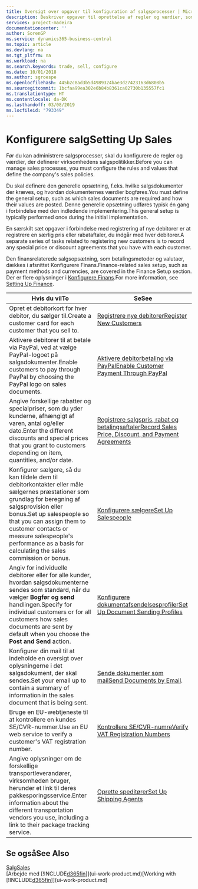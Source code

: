 ```yaml
---
title: Oversigt over opgaver til konfiguration af salgsprocesser | Microsoft Docs
description: Beskriver opgaver til oprettelse af regler og værdier, som du kan bruge til at definere virksomhedens salgspolitikker og -processer.
services: project-madeira
documentationcenter: ''
author: SorenGP
ms.service: dynamics365-business-central
ms.topic: article
ms.devlang: na
ms.tgt_pltfrm: na
ms.workload: na
ms.search.keywords: trade, sell, configure
ms.date: 10/01/2018
ms.author: sgroespe
ms.openlocfilehash: 445b2c8ad3b5d4989324bae3d27423163d6808b5
ms.sourcegitcommit: 1bcfaa99ea302e6b84b8361ca02730b135557fc1
ms.translationtype: HT
ms.contentlocale: da-DK
ms.lasthandoff: 03/08/2019
ms.locfileid: "793349"
---
```

# <a name="setting-up-sales"></a><span data-ttu-id="ff35b-103">Konfigurere salg</span><span class="sxs-lookup"><span data-stu-id="ff35b-103">Setting Up Sales</span></span>
<span data-ttu-id="ff35b-104">Før du kan administrere salgsprocesser, skal du konfigurere de regler og værdier, der definerer virksomhedens salgspolitikker.</span><span class="sxs-lookup"><span data-stu-id="ff35b-104">Before you can manage sales processes, you must configure the rules and values that define the company's sales policies.</span></span>

<span data-ttu-id="ff35b-105">Du skal definere den generelle opsætning, f.eks. hvilke salgsdokumenter der kræves, og hvordan dokumenternes værdier bogføres.</span><span class="sxs-lookup"><span data-stu-id="ff35b-105">You must define the general setup, such as which sales documents are required and how their values are posted.</span></span> <span data-ttu-id="ff35b-106">Denne generelle opsætning udføres typisk én gang i forbindelse med den indledende implementering.</span><span class="sxs-lookup"><span data-stu-id="ff35b-106">This general setup is typically performed once during the initial implementation.</span></span>

<span data-ttu-id="ff35b-107">En særskilt sæt opgaver i forbindelse med registrering af nye debitorer er at registrere en særlig pris eller rabataftaler, du indgår med hver debitorer.</span><span class="sxs-lookup"><span data-stu-id="ff35b-107">A separate series of tasks related to registering new customers is to record any special price or discount agreements that you have with each customer.</span></span>

<span data-ttu-id="ff35b-108">Den finansrelaterede salgsopsætning, som betalingsmetoder og valutaer, dækkes i afsnittet Konfigurere Finans.</span><span class="sxs-lookup"><span data-stu-id="ff35b-108">Finance-related sales setup, such as payment methods and currencies, are covered in the Finance Setup section.</span></span> <span data-ttu-id="ff35b-109">Der er flere oplysninger i [Konfigurere Finans](finance-setup-finance.md).</span><span class="sxs-lookup"><span data-stu-id="ff35b-109">For more information, see [Setting Up Finance](finance-setup-finance.md).</span></span>

| <span data-ttu-id="ff35b-110">Hvis du vil</span><span class="sxs-lookup"><span data-stu-id="ff35b-110">To</span></span> | <span data-ttu-id="ff35b-111">Se</span><span class="sxs-lookup"><span data-stu-id="ff35b-111">See</span></span> |
| --- | --- |
| <span data-ttu-id="ff35b-112">Opret et debitorkort for hver debitor, du sælger til.</span><span class="sxs-lookup"><span data-stu-id="ff35b-112">Create a customer card for each customer that you sell to.</span></span> |[<span data-ttu-id="ff35b-113">Registrere nye debitorer</span><span class="sxs-lookup"><span data-stu-id="ff35b-113">Register New Customers</span></span>](sales-how-register-new-customers.md) |
| <span data-ttu-id="ff35b-114">Aktivere debitorer til at betale via PayPal, ved at vælge PayPal-logoet på salgsdokumenter.</span><span class="sxs-lookup"><span data-stu-id="ff35b-114">Enable customers to pay through PayPal by choosing the PayPal logo on sales documents.</span></span> |[<span data-ttu-id="ff35b-115">Aktivere debitorbetaling via PayPal</span><span class="sxs-lookup"><span data-stu-id="ff35b-115">Enable Customer Payment Through PayPal</span></span>](sales-how-enable-payment-service-extensions.md) |
| <span data-ttu-id="ff35b-116">Angive forskellige rabatter og specialpriser, som du yder kunderne, afhængigt af varen, antal og/eller dato.</span><span class="sxs-lookup"><span data-stu-id="ff35b-116">Enter the different discounts and special prices that you grant to customers depending on item, quantities, and/or date.</span></span> |[<span data-ttu-id="ff35b-117">Registrere salgspris, rabat og betalingsaftaler</span><span class="sxs-lookup"><span data-stu-id="ff35b-117">Record Sales Price, Discount, and Payment Agreements</span></span>](sales-how-record-sales-price-discount-payment-agreements.md) |
| <span data-ttu-id="ff35b-118">Konfigurer sælgere, så du kan tildele dem til debitorkontakter eller måle sælgernes præstationer som grundlag for beregning af salgsprovision eller bonus.</span><span class="sxs-lookup"><span data-stu-id="ff35b-118">Set up salespeople so that you can assign them to customer contacts or measure salespeople's performance as a basis for calculating the sales commission or bonus.</span></span> |[<span data-ttu-id="ff35b-119">Konfigurere sælgere</span><span class="sxs-lookup"><span data-stu-id="ff35b-119">Set Up Salespeople</span></span>](sales-how-setup-salespeople.md) |
| <span data-ttu-id="ff35b-120">Angiv for individuelle debitorer eller for alle kunder, hvordan salgsdokumenterne sendes som standard, når du vælger **Bogfør og send** handlingen.</span><span class="sxs-lookup"><span data-stu-id="ff35b-120">Specify for individual customers or for all customers how sales documents are sent by default when you choose the **Post and Send** action.</span></span> |[<span data-ttu-id="ff35b-121">Konfigurere dokumentafsendelsesprofiler</span><span class="sxs-lookup"><span data-stu-id="ff35b-121">Set Up Document Sending Profiles</span></span>](sales-how-setup-document-send-profiles.md) |
| <span data-ttu-id="ff35b-122">Konfigurer din mail til at indeholde en oversigt over oplysningerne i det salgsdokument, der skal sendes.</span><span class="sxs-lookup"><span data-stu-id="ff35b-122">Set your email up to contain a summary of information in the sales document that is being sent.</span></span> |<span data-ttu-id="ff35b-123">[Sende dokumenter som mail](ui-how-send-documents-email.md)</span><span class="sxs-lookup"><span data-stu-id="ff35b-123">[Send Documents by Email](ui-how-send-documents-email.md).</span></span> |
|<span data-ttu-id="ff35b-124">Bruge en EU-webtjeneste til at kontrollere en kundes SE/CVR-nummer.</span><span class="sxs-lookup"><span data-stu-id="ff35b-124">Use an EU web service to verify a customer's VAT registration number.</span></span>|[<span data-ttu-id="ff35b-125">Kontrollere SE/CVR-numre</span><span class="sxs-lookup"><span data-stu-id="ff35b-125">Verify VAT Registration Numbers</span></span>](finance-setup-vat.md)|
|<span data-ttu-id="ff35b-126">Angive oplysninger om de forskellige transportleverandører, virksomheden bruger, herunder et link til deres pakkesporingsservice.</span><span class="sxs-lookup"><span data-stu-id="ff35b-126">Enter information about the different transportation vendors you use, including a link to their package tracking service.</span></span>|[<span data-ttu-id="ff35b-127">Oprette speditører</span><span class="sxs-lookup"><span data-stu-id="ff35b-127">Set Up Shipping Agents</span></span>](sales-how-to-set-up-shipping-agents.md)|

## <a name="see-also"></a><span data-ttu-id="ff35b-128">Se også</span><span class="sxs-lookup"><span data-stu-id="ff35b-128">See Also</span></span>
[<span data-ttu-id="ff35b-129">Salg</span><span class="sxs-lookup"><span data-stu-id="ff35b-129">Sales</span></span>](sales-manage-sales.md)  
<span data-ttu-id="ff35b-130">[Arbejde med [!INCLUDE[d365fin](includes/d365fin_md.md)]](ui-work-product.md)</span><span class="sxs-lookup"><span data-stu-id="ff35b-130">[Working with [!INCLUDE[d365fin](includes/d365fin_md.md)]](ui-work-product.md)</span></span>
